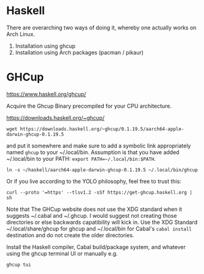 # Haskell

There are overarching two ways of doing it, whereby one actually works on Arch Linux.

1. Installation using ghcup
2. Installation using Arch packages (pacman / pikaur)

# GHCup

https://www.haskell.org/ghcup/

Acquire the Ghcup Binary precompiled for your CPU architecture.

https://downloads.haskell.org/~ghcup/

```
wget https://downloads.haskell.org/~ghcup/0.1.19.5/aarch64-apple-darwin-ghcup-0.1.19.5
```

and put it somewhere and make sure to add a symbolic link appropriately named
`ghcup` to your ~/.local/bin. Assumption is that you have added ~/.local/bin to 
your PATH: `export PATH=~/.local/bin:$PATH`.

```
ln -s ~/haskell/aarch64-apple-darwin-ghcup-0.1.19.5 ~/.local/bin/ghcup
```

Or if you live according to the YOLO philosophy, feel free to trust this:

```
curl --proto '=https' --tlsv1.2 -sSf https://get-ghcup.haskell.org | sh
```


Note that The GHCup website does not use the XDG standard when it suggests
~/.cabal and ~/.ghcup. I would suggest not creating those directories or else backwards 
capatibility will kick in. Use the 
XDG Standard ~/.local/share/ghcup for ghcup and ~/.local/bin for Cabal's `cabal install`
destination and do not create the older directories. 


Install the Haskell compiler, Cabal build/package system, and whatever using
the ghcup terminal UI or manually e.g.

```
ghcup tui
```
